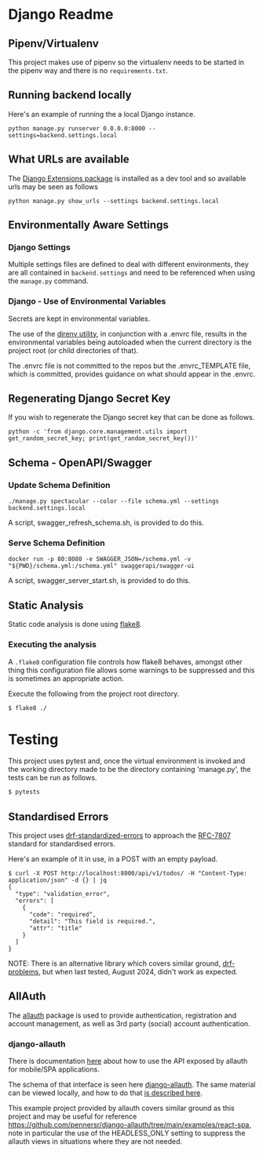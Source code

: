# Django Readme 

## Pipenv/Virtualenv

This project makes use of pipenv so the virtualenv needs to be started in the pipenv way and there is no `requirements.txt`.


## Running backend locally 

Here's an example of running the a local Django instance.

```
python manage.py runserver 0.0.0.0:8000 --settings=backend.settings.local
```
## What URLs are available
The [Django Extensions package](https://django-extensions.readthedocs.io/en/latest/index.html) is installed as a dev tool and so available urls may be seen as follows 

```
python manage.py show_urls --settings backend.settings.local
```

## Environmentally Aware Settings

### Django Settings
Multiple settings files are defined to deal with different environments, they are all contained in `backend.settings` and need to be referenced when using the `manage.py` command. 

### Django - Use of Environmental Variables
Secrets are kept in environmental variables.

The use of the [direnv utility](https://direnv.net), in conjunction with a .envrc file, results in the environmental variables being autoloaded when the current directory is the project root (or child directories of that).

The .envrc file is not committed to the repos but the .envrc_TEMPLATE file, which is committed, provides guidance on what should appear in the .envrc.

## Regenerating Django Secret Key
If you wish to regenerate the Django secret key that can be done as follows.
```
python -c 'from django.core.management.utils import get_random_secret_key; print(get_random_secret_key())'
```

## Schema - OpenAPI/Swagger
### Update Schema Definition
```
./manage.py spectacular --color --file schema.yml --settings backend.settings.local
```

A script, swagger_refresh_schema.sh, is provided to do this.


### Serve Schema Definition
```
docker run -p 80:8080 -e SWAGGER_JSON=/schema.yml -v "${PWD}/schema.yml:/schema.yml" swaggerapi/swagger-ui
```

A script, swagger_server_start.sh, is provided to do this.


## Static Analysis
Static code analysis is done using [flake8](https://flake8.pycqa.org/en/latest/#).

### Executing the analysis

A `.flake8` configuration file controls how flake8 behaves, amongst other thing this configuration file allows some warnings to be suppressed and this is sometimes an appropriate action.

Execute the following from the project root directory.

```default
$ flake8 ./
```


# Testing 
This project uses pytest and, once the virtual environment is invoked and the working directory made to be the directory containing 'manage.py', the tests can be run as follows.

```default
$ pytests
```

## Standardised Errors
This project uses [drf-standardized-errors](https://github.com/ghazi-git/drf-standardized-errors) to approach the [RFC-7807](https://www.rfc-editor.org/rfc/rfc7807) standard for standardised errors.

Here's an example of it in use, in a POST with an empty payload.

```
$ curl -X POST http://localhost:8000/api/v1/todos/ -H "Content-Type: application/json" -d {} | jq
{
  "type": "validation_error",
  "errors": [
    {
      "code": "required",
      "detail": "This field is required.",
      "attr": "title"
    }
  ]
}
```

NOTE: There is an alternative library which covers similar ground, [drf-problems](https://github.com/shivanshs9/drf-problems/), but when last tested, August 2024, didn't work as expected.

## AllAuth
The [allauth](https://docs.allauth.org/en/latest/index.html) package is used to provide authentication, registration and account management, as well as 3rd party (social) account authentication.

### django-allauth
There is documentation [here](https://docs.allauth.org/en/latest/headless/installation.html) about how to use the API exposed by allauth for mobile/SPA applications.

The schema of that interface is seen here [django-allauth](https://allauth.org/docs/draft-api/). The same material can be viewed locally, and how to do that [is described here](./backend/doco/django-allauth-openapi-spec/README.md).

This example project provided by allauth covers similar ground as this project and may be useful for reference https://github.com/pennersr/django-allauth/tree/main/examples/react-spa, note in particular the use of the HEADLESS_ONLY setting to suppress the allauth views in situations where they are not needed. 

